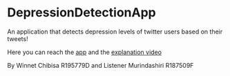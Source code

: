 # DepressionDetectionApp
An application that detects depression levels of twitter users based on their tweets!

Here you can reach the [app](https://share.streamlit.io/winnetc/depressiondetectionapp/Data/ProjectCode.py) and the [explanation video](https://youtu.be/7cXQseJjOlw)

By Winnet Chibisa R195779D and Listener Murindashiri R187509F
